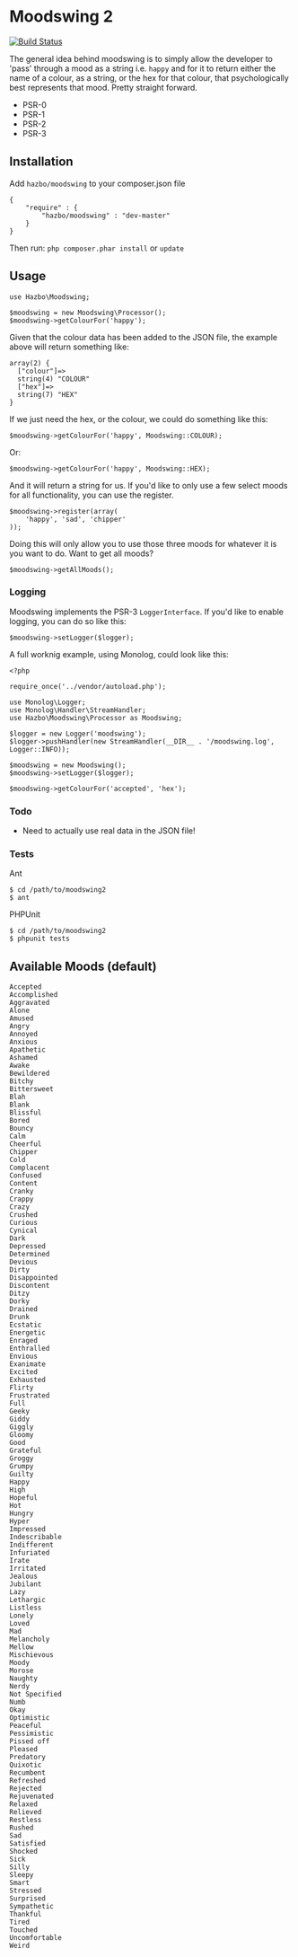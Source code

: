 # Moodswing 2

[![Build Status](https://travis-ci.org/hazbo/moodswing2.png)](https://travis-ci.org/hazbo/moodswing2)

The general idea behind moodswing is to simply allow the developer
to 'pass' through a mood as a string i.e. `happy` and for it to
return either the name of a colour, as a string, or the hex for that
colour, that psychologically best represents that mood. Pretty straight
forward.

  - PSR-0
  - PSR-1
  - PSR-2
  - PSR-3

## Installation
Add `hazbo/moodswing` to your composer.json file

    {
        "require" : {
            "hazbo/moodswing" : "dev-master"
        }
    }
Then run: `php composer.phar install`
or `update`

## Usage

	use Hazbo\Moodswing;

	$moodswing = new Moodswing\Processor();
	$moodswing->getColourFor('happy');

Given that the colour data has been
added to the JSON file, the example above will return something like:

	array(2) {
	  ["colour"]=>
	  string(4) "COLOUR"
	  ["hex"]=>
	  string(7) "HEX"
	}

If we just need the hex, or the colour, we could
do something like this:

	$moodswing->getColourFor('happy', Moodswing::COLOUR);

Or:

    $moodswing->getColourFor('happy', Moodswing::HEX);

And it will return a string for us. If you'd like to only use a few select moods for all functionality, you can use the register.

    $moodswing->register(array(
        'happy', 'sad', 'chipper'
    ));

Doing this will only allow you to use those three moods for whatever it is you want to do. Want to get all moods?

    $moodswing->getAllMoods();

### Logging

Moodswing implements the PSR-3 `LoggerInterface`. If you'd like to enable logging, you can do so like this:

    $moodswing->setLogger($logger);

A full worknig example, using Monolog, could look like this:

    <?php

    require_once('../vendor/autoload.php');

    use Monolog\Logger;
    use Monolog\Handler\StreamHandler;
    use Hazbo\Moodswing\Processor as Moodswing;

    $logger = new Logger('moodswing');
    $logger->pushHandler(new StreamHandler(__DIR__ . '/moodswing.log', Logger::INFO));

    $moodswing = new Moodswing();
    $moodswing->setLogger($logger);

    $moodswing->getColourFor('accepted', 'hex');

### Todo

  - Need to actually use real data in the JSON file!

### Tests
Ant

    $ cd /path/to/moodswing2
    $ ant

PHPUnit

    $ cd /path/to/moodswing2
    $ phpunit tests

## Available Moods (default)

    Accepted
    Accomplished
    Aggravated
    Alone
    Amused
    Angry
    Annoyed
    Anxious
    Apathetic
    Ashamed
    Awake
    Bewildered
    Bitchy
    Bittersweet
    Blah
    Blank
    Blissful
    Bored
    Bouncy
    Calm
    Cheerful
    Chipper
    Cold
    Complacent
    Confused
    Content
    Cranky
    Crappy
    Crazy
    Crushed
    Curious
    Cynical
    Dark
    Depressed
    Determined
    Devious
    Dirty
    Disappointed
    Discontent
    Ditzy
    Dorky
    Drained
    Drunk
    Ecstatic
    Energetic
    Enraged
    Enthralled
    Envious
    Exanimate
    Excited
    Exhausted
    Flirty
    Frustrated
    Full
    Geeky
    Giddy
    Giggly
    Gloomy
    Good
    Grateful
    Groggy
    Grumpy
    Guilty
    Happy
    High
    Hopeful
    Hot
    Hungry
    Hyper
    Impressed
    Indescribable
    Indifferent
    Infuriated
    Irate
    Irritated
    Jealous
    Jubilant
    Lazy
    Lethargic
    Listless
    Lonely
    Loved
    Mad
    Melancholy
    Mellow
    Mischievous
    Moody
    Morose
    Naughty
    Nerdy
    Not Specified
    Numb
    Okay
    Optimistic
    Peaceful
    Pessimistic
    Pissed off
    Pleased
    Predatory
    Quixotic
    Recumbent
    Refreshed
    Rejected
    Rejuvenated
    Relaxed
    Relieved
    Restless
    Rushed
    Sad
    Satisfied
    Shocked
    Sick
    Silly
    Sleepy
    Smart
    Stressed
    Surprised
    Sympathetic
    Thankful
    Tired
    Touched
    Uncomfortable
    Weird